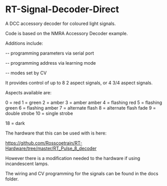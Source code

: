 # RT-Signal-Decoder-Direct

A DCC accessory decoder for coloured light signals.

Code is based on the NMRA Accessory Decoder example.

Additions include:

-- programming parameters via serial port

-- programming address via learning mode

-- modes set by CV


It provides control of up to 8 2 aspect signals, or 4 3/4 aspect signals.


Aspects available are:

0 = red
1 = green
2 = amber
3 = amber amber
4 = flashing red
5 = flashing green
6 = flashing amber
7 = alternate flash
8 = alternate flash fade
9 = double strobe
10 = single strobe

18 = dark


The hardware that this can be used with is here:

https://github.com/Rosscoetrain/RT-Hardware/tree/master/RT_Pulse_8_decoder

However there is a modification needed to the hardware if using incandescent lamps.

The wiring and CV programming for the signals can be found in the docs folder.

